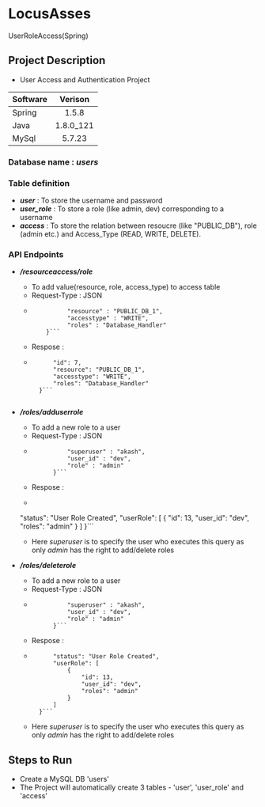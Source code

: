 # LocusAsses
UserRoleAccess(Spring)

## Project Description
- User Access and Authentication Project

| Software   |      Verison  | 
|----------  |:-------------:|
| Spring     |  1.5.8        |
| Java       |  1.8.0_121    |
|  MySql     |  5.7.23       |

### Database name : ***users***
### Table definition
- ***user*** : To store the username and password
- ***user_role*** : To store a role (like admin, dev) corresponding to a username
- ***access*** : To store the relation between resoucre (like "PUBLIC_DB"), role (admin etc.) and Access_Type (READ, WRITE, DELETE).

### API Endpoints
- ***/resourceaccess/role*** 
    - To add value(resource,  role, access_type) to access table
    - Request-Type : JSON
    - ``` {
                "resource" : "PUBLIC_DB_1",
                "accesstype" : "WRITE",
                "roles" : "Database_Handler"
          }```
    - Respose :
    - ```{ 
            "id": 7,
            "resource": "PUBLIC_DB_1",
            "accesstype": "WRITE",
            "roles": "Database_Handler"
        }```
        
- ***/roles/adduserrole*** 
    - To add a new role to a user
    - Request-Type : JSON
    - ``` { 
                "superuser" : "akash",
                "user_id" : "dev",
                "role" : "admin"
            }```
    - Respose :
    - ```{
    "status": "User Role Created",
    "userRole": [
        {
            "id": 13,
            "user_id": "dev",
            "roles": "admin"
        }
    ]
}```
    - Here *superuser* is to specify the user who executes this query as only *admin* has the right to add/delete roles
    
- ***/roles/deleterole*** 
    - To add a new role to a user
    - Request-Type : JSON
    - ``` { 
                "superuser" : "akash",
                "user_id" : "dev",
                "role" : "admin"
            }```
    - Respose :
    - ```{
            "status": "User Role Created",
            "userRole": [
                {
                    "id": 13,
                    "user_id": "dev",
                    "roles": "admin"
                }
            ]
        }```
    - Here *superuser* is to specify the user who executes this query as only *admin* has the right to add/delete roles

## Steps to Run
- Create a MySQL DB 'users'
- The Project will automatically create 3 tables - 'user', 'user_role' and 'access'
